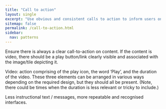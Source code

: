 ```yaml
---
title: "Call to action"
layout: single
excerpt: "Use obvious and consistent calls to action to inform users on how to use the interface."
sitemap: false
permalink: /call-to-action.html
sidebar:
  nav: patterns
---
```


Ensure there is always a clear call-to-action on content. If the content is video, there should be a play button/link clearly visible and associated with the image/tile depicting it.

Video: action comprising of the play icon, the word ‘Play’, and the duration of the video. These three elements can be arranged in various ways depending on the required design, but they should all be present. (Note, there could be times when the duration is less relevant or tricky to include.)

Less instructional text / messages, more repeatable and recognised interfaces.

